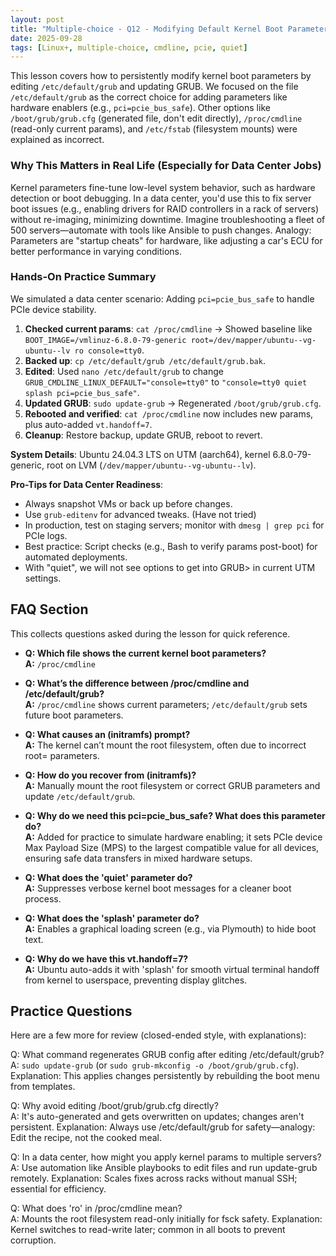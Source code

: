 ```yaml
---
layout: post
title: "Multiple-choice - Q12 - Modifying Default Kernel Boot Parameters"
date: 2025-09-28
tags: [Linux+, multiple-choice, cmdline, pcie, quiet]
---
```


This lesson covers how to persistently modify kernel boot parameters by editing `/etc/default/grub` and updating GRUB. We focused on the file `/etc/default/grub` as the correct choice for adding parameters like hardware enablers (e.g., `pci=pcie_bus_safe`). Other options like `/boot/grub/grub.cfg` (generated file, don't edit directly), `/proc/cmdline` (read-only current params), and `/etc/fstab` (filesystem mounts) were explained as incorrect.

### Why This Matters in Real Life (Especially for Data Center Jobs)

Kernel parameters fine-tune low-level system behavior, such as hardware detection or boot debugging. In a data center, you'd use this to fix server boot issues (e.g., enabling drivers for RAID controllers in a rack of servers) without re-imaging, minimizing downtime. Imagine troubleshooting a fleet of 500 servers—automate with tools like Ansible to push changes. Analogy: Parameters are "startup cheats" for hardware, like adjusting a car's ECU for better performance in varying conditions.

### Hands-On Practice Summary

We simulated a data center scenario: Adding `pci=pcie_bus_safe` to handle PCIe device stability.

1. **Checked current params**: `cat /proc/cmdline` → Showed baseline like `BOOT_IMAGE=/vmlinuz-6.8.0-79-generic root=/dev/mapper/ubuntu--vg-ubuntu--lv ro console=tty0`.
2. **Backed up**: `cp /etc/default/grub /etc/default/grub.bak`.
3. **Edited**: Used `nano /etc/default/grub` to change `GRUB_CMDLINE_LINUX_DEFAULT="console=tty0"` to `"console=tty0 quiet splash pci=pcie_bus_safe"`.
4. **Updated GRUB**: `sudo update-grub` → Regenerated `/boot/grub/grub.cfg`.
5. **Rebooted and verified**: `cat /proc/cmdline` now includes new params, plus auto-added `vt.handoff=7`.
6. **Cleanup**: Restore backup, update GRUB, reboot to revert.

**System Details**: Ubuntu 24.04.3 LTS on UTM (aarch64), kernel 6.8.0-79-generic, root on LVM (`/dev/mapper/ubuntu--vg-ubuntu--lv`).

**Pro-Tips for Data Center Readiness**:

- Always snapshot VMs or back up before changes.
- Use `grub-editenv` for advanced tweaks. (Have not tried)
- In production, test on staging servers; monitor with `dmesg | grep pci` for PCIe logs.
- Best practice: Script checks (e.g., Bash to verify params post-boot) for automated deployments.
- With "quiet", we will not see options to get into GRUB> in current UTM settings.

## FAQ Section

This collects questions asked during the lesson for quick reference.

- **Q: Which file shows the current kernel boot parameters?**  
  **A:** `/proc/cmdline`

- **Q: What’s the difference between /proc/cmdline and /etc/default/grub?**  
  **A:** `/proc/cmdline` shows current parameters; `/etc/default/grub` sets future boot parameters.

- **Q: What causes an (initramfs) prompt?**  
  **A:** The kernel can’t mount the root filesystem, often due to incorrect root= parameters.

- **Q: How do you recover from (initramfs)?**  
  **A:** Manually mount the root filesystem or correct GRUB parameters and update `/etc/default/grub`.

- **Q: Why do we need this pci=pcie_bus_safe? What does this parameter do?**  
  **A:** Added for practice to simulate hardware enabling; it sets PCIe device Max Payload Size (MPS) to the largest compatible value for all devices, ensuring safe data transfers in mixed hardware setups.

- **Q: What does the 'quiet' parameter do?**  
  **A:** Suppresses verbose kernel boot messages for a cleaner boot process.

- **Q: What does the 'splash' parameter do?**  
  **A:** Enables a graphical loading screen (e.g., via Plymouth) to hide boot text.

- **Q: Why do we have this vt.handoff=7?**  
  **A:** Ubuntu auto-adds it with 'splash' for smooth virtual terminal handoff from kernel to userspace, preventing display glitches.

## Practice Questions

Here are a few more for review (closed-ended style, with explanations):

Q: What command regenerates GRUB config after editing /etc/default/grub?  
A: `sudo update-grub` (or `sudo grub-mkconfig -o /boot/grub/grub.cfg`). Explanation: This applies changes persistently by rebuilding the boot menu from templates.

Q: Why avoid editing /boot/grub/grub.cfg directly?  
A: It's auto-generated and gets overwritten on updates; changes aren't persistent. Explanation: Always use /etc/default/grub for safety—analogy: Edit the recipe, not the cooked meal.

Q: In a data center, how might you apply kernel params to multiple servers?  
A: Use automation like Ansible playbooks to edit files and run update-grub remotely. Explanation: Scales fixes across racks without manual SSH; essential for efficiency.

Q: What does 'ro' in /proc/cmdline mean?  
A: Mounts the root filesystem read-only initially for fsck safety. Explanation: Kernel switches to read-write later; common in all boots to prevent corruption.
